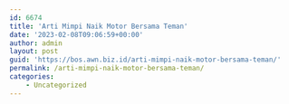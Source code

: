 ```yaml
---
id: 6674
title: 'Arti Mimpi Naik Motor Bersama Teman'
date: '2023-02-08T09:06:59+00:00'
author: admin
layout: post
guid: 'https://bos.awn.biz.id/arti-mimpi-naik-motor-bersama-teman/'
permalink: /arti-mimpi-naik-motor-bersama-teman/
categories:
    - Uncategorized
---
```


